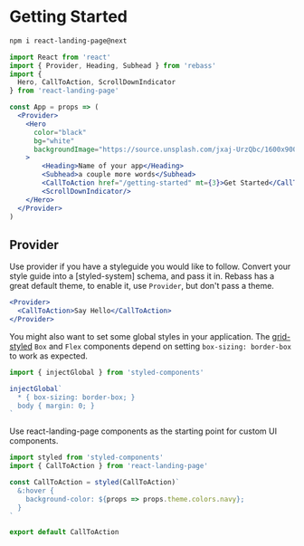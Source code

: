
# Getting Started

```sh
npm i react-landing-page@next
```

```jsx
import React from 'react'
import { Provider, Heading, Subhead } from 'rebass'
import {
  Hero, CallToAction, ScrollDownIndicator
} from 'react-landing-page'

const App = props => (
  <Provider>
    <Hero
      color="black"
      bg="white"
      backgroundImage="https://source.unsplash.com/jxaj-UrzQbc/1600x900"
    >
        <Heading>Name of your app</Heading>
        <Subhead>a couple more words</Subhead>
        <CallToAction href="/getting-started" mt={3}>Get Started</CallToAction>
        <ScrollDownIndicator/>
    </Hero>
  </Provider>
)
```


## Provider

Use provider if you have a styleguide you would like to follow. Convert your style guide into a [styled-system] schema, and pass it in. Rebass has a great default theme, to enable it, use `Provider`, but don't pass a theme.

```.jsx
<Provider>
  <CallToAction>Say Hello</CallToAction>
</Provider>
```

You might also want to set some global styles in your application.
The [grid-styled][grid-styled] `Box` and `Flex` components depend on setting `box-sizing: border-box` to work as expected.

```jsx
import { injectGlobal } from 'styled-components'

injectGlobal`
  * { box-sizing: border-box; }
  body { margin: 0; }
`
```

Use react-landing-page components as the starting point for custom UI components.

```jsx
import styled from 'styled-components'
import { CallToAction } from 'react-landing-page'

const CallToAction = styled(CallToAction)`
  &:hover {
    background-color: ${props => props.theme.colors.navy};
  }
`

export default CallToAction
```

[theming]: theming.md
[grid-styled]: https://github.com/jxnblk/grid-styled
